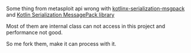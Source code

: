 Some thing from metasploit api wrong with [kotlinx-serialization-msgpack
](https://github.com/esensar/kotlinx-serialization-msgpack) and [Kotlin Serialization MessagePack library
](https://github.com/kropp/kotlinx.serialization.msgpack)

Most of them are internal class can not access in this project and
performance not good.

So me fork them, make it can process with it.
